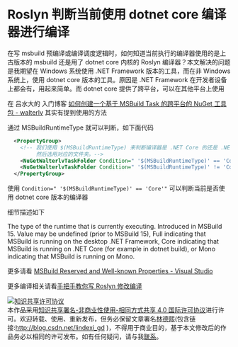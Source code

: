 # Roslyn 判断当前使用 dotnet core 编译器进行编译

在写 msbuild 预编译或编译调度逻辑时，如何知道当前执行的编译器使用的是上古版本的 msbuild 还是用了 dotnet core 内核的 Roslyn 编译器？本文解决的问题是我期望在 Windows 系统使用 .NET Framework 版本的工具，而在非 Windows 系统上，使用 dotnet core 版本的工具。原因是 .NET Framework 在开发者设备上都会有，用起来简单。而 dotnet core 提供了跨平台，可以在其他平台上使用

<!--more-->
<!-- CreateTime:2021/1/4 19:08:32 -->

<!-- 标签：Roslyn,MSBuild,编译器 -->
<!-- 发布 -->

在 吕水大的 入门博客 [如何创建一个基于 MSBuild Task 的跨平台的 NuGet 工具包 - walterlv](https://blog.walterlv.com/post/create-a-cross-platform-msbuild-task-based-nuget-tool ) 其实有提到使用的方法

通过 MSBuildRuntimeType 就可以判断，如下面代码

```xml
  <PropertyGroup>
    <!-- 我们使用 $(MSBuildRuntimeType) 来判断编译器是 .NET Core 的还是 .NET Framework 的。
         然后选用对应的文件夹。-->
    <NuGetWalterlvTaskFolder Condition=" '$(MSBuildRuntimeType)' == 'Core'">$(MSBuildThisFileDirectory)..\tasks\netcoreapp2.0\</NuGetWalterlvTaskFolder>
    <NuGetWalterlvTaskFolder Condition=" '$(MSBuildRuntimeType)' != 'Core'">$(MSBuildThisFileDirectory)..\tasks\net47\</NuGetWalterlvTaskFolder>
  </PropertyGroup>

```

使用 `Condition=" '$(MSBuildRuntimeType)' == 'Core'"` 可以判断当前是否使用 dotnet core 版本的编译器

细节描述如下

The type of the runtime that is currently executing. Introduced in MSBuild 15. Value may be undefined (prior to MSBuild 15), Full indicating that MSBuild is running on the desktop .NET Framework, Core indicating that MSBuild is running on .NET Core (for example in dotnet build), or Mono indicating that MSBuild is running on Mono.

更多请看 [MSBuild Reserved and Well-known Properties - Visual Studio](https://docs.microsoft.com/en-us/visualstudio/msbuild/msbuild-reserved-and-well-known-properties?view=vs-2019&WT.mc_id=WD-MVP-5003260 )

更多编译相关请看[手把手教你写 Roslyn 修改编译](https://blog.lindexi.com/post/roslyn.html )

<a rel="license" href="http://creativecommons.org/licenses/by-nc-sa/4.0/"><img alt="知识共享许可协议" style="border-width:0" src="https://licensebuttons.net/l/by-nc-sa/4.0/88x31.png" /></a><br />本作品采用<a rel="license" href="http://creativecommons.org/licenses/by-nc-sa/4.0/">知识共享署名-非商业性使用-相同方式共享 4.0 国际许可协议</a>进行许可。欢迎转载、使用、重新发布，但务必保留文章署名[林德熙](http://blog.csdn.net/lindexi_gd)(包含链接:http://blog.csdn.net/lindexi_gd )，不得用于商业目的，基于本文修改后的作品务必以相同的许可发布。如有任何疑问，请与我[联系](mailto:lindexi_gd@163.com)。
